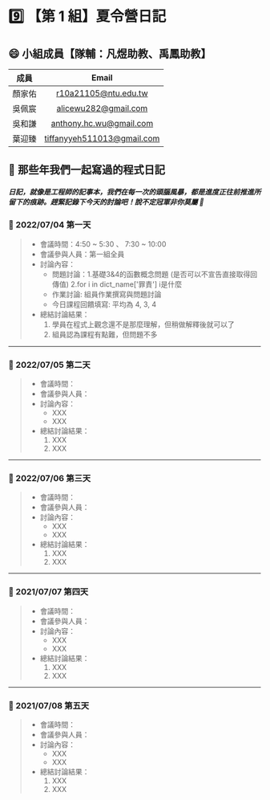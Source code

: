 # :nine: 【第 1 組】夏令營日記

## :smile: 小組成員【隊輔：凡煜助教、禹鳳助教】
|  成員  |          Email           |
| :----: | :----------------------: |
| 顏家佑 | r10a21105@ntu.edu.tw |
| 吳佩宸 | alicewu282@gmail.com |
| 吳和謙 | anthony.hc.wu@gmail.com |
| 葉迎臻 | tiffanyyeh511013@gmail.com |

## :memo: 那些年我們一起寫過的程式日記
##### 日記，就像是工程師的記事本，我們在每一次的頭腦風暴，都是進度正往前推進所留下的痕跡。趕緊記錄下今天的討論吧！說不定冠軍非你莫屬 🎊
### :round_pushpin: 2022/07/04 第一天
> * 會議時間：4:50 ~ 5:30 、 7:30 ~ 10:00
> * 會議參與人員：第一組全員
> * 討論內容：  
>    * 問題討論：1.基礎3&4的函數概念問題 (是否可以不宣告直接取得回傳值) 2.for i in dict_name['罪責'] i是什麼
>    * 作業討論: 組員作業撰寫與問題討論    
>    * 今日課程回饋填寫: 平均為 4, 3, 4
> * 總結討論結果：  
>    1. 學員在程式上觀念還不是那麼理解，但稍做解釋後就可以了
>    2. 組員認為課程有點難，但問題不多
---
### :round_pushpin: 2022/07/05 第二天
> * 會議時間：
> * 會議參與人員：
> * 討論內容：  
>    * XXX
>    * XXX
> * 總結討論結果：  
>    1. XXX
>    2. XXX
---
### :round_pushpin: 2022/07/06 第三天
> * 會議時間：
> * 會議參與人員：
> * 討論內容：  
>    * XXX
>    * XXX
> * 總結討論結果：  
>    1. XXX
>    2. XXX
---
### :round_pushpin: 2021/07/07 第四天
> * 會議時間：
> * 會議參與人員：
> * 討論內容：  
>    * XXX
>    * XXX
> * 總結討論結果：  
>    1. XXX
>    2. XXX
---
### :round_pushpin: 2021/07/08 第五天
> * 會議時間：
> * 會議參與人員：
> * 討論內容：  
>    * XXX
>    * XXX
> * 總結討論結果：  
>    1. XXX
>    2. XXX
